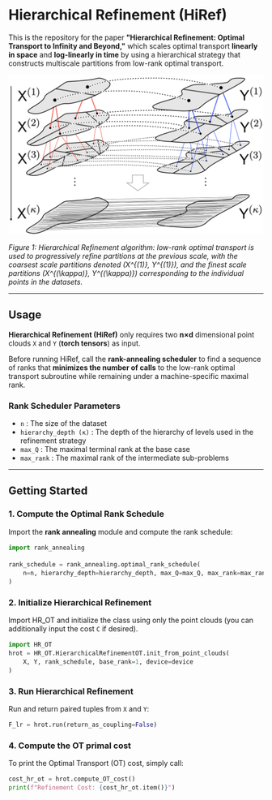 # Hierarchical Refinement (HiRef)

This is the repository for the paper **"Hierarchical Refinement: Optimal Transport to Infinity and Beyond,"** which scales optimal transport **linearly in space** and **log-linearly in time** by using a hierarchical strategy that constructs multiscale partitions from low-rank optimal transport.

![Hierarchical Refinement Schematic](images/fig1-2.png)

*Figure 1: Hierarchical Refinement algorithm: low-rank optimal transport is used to progressively refine partitions at the previous scale, with the coarsest scale partitions denoted \(X^{(1)}, Y^{(1)}\), and the finest scale partitions \(X^{(\kappa)}, Y^{(\kappa)}\) corresponding to the individual points in the datasets.*

---

## **Usage**

**Hierarchical Refinement (HiRef)** only requires two **n×d** dimensional point clouds `X` and `Y` (**torch tensors**) as input.

Before running HiRef, call the **rank-annealing scheduler** to find a sequence of ranks that **minimizes the number of calls** to the low-rank optimal transport subroutine while remaining under a machine-specific maximal rank.

### **Rank Scheduler Parameters**
- `n` : The size of the dataset
- `hierarchy_depth (κ)` : The depth of the hierarchy of levels used in the refinement strategy
- `max_Q` : The maximal terminal rank at the base case
- `max_rank` : The maximal rank of the intermediate sub-problems

---

## **Getting Started**

### **1. Compute the Optimal Rank Schedule**
Import the **rank annealing** module and compute the rank schedule:

```python
import rank_annealing

rank_schedule = rank_annealing.optimal_rank_schedule(
    n=n, hierarchy_depth=hierarchy_depth, max_Q=max_Q, max_rank=max_rank
)
```

### **2. Initialize Hierarchical Refinement**
Import HR_OT and initialize the class using only the point clouds (you can additionally input the cost `C` if desired).
```python
import HR_OT
hrot = HR_OT.HierarchicalRefinementOT.init_from_point_clouds(
    X, Y, rank_schedule, base_rank=1, device=device
)
```
### **3. Run Hierarchical Refinement**
Run and return paired tuples from `X` and `Y`:

```python
F_lr = hrot.run(return_as_coupling=False)
```
### **4. Compute the OT primal cost**
To print the Optimal Transport (OT) cost, simply call:
```python
cost_hr_ot = hrot.compute_OT_cost()
print(f"Refinement Cost: {cost_hr_ot.item()}")
```
